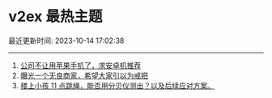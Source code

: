 # v2ex 最热主题

最近更新时间: 2023-10-14 17:02:38

--- 
1. [公司不让用苹果手机了，求安卓机推荐](https://www.v2ex.com/t/981906) 
2. [曝光一个无良商家，希望大家引以为戒把](https://www.v2ex.com/t/981886) 
3. [楼上小孩 11 点跳绳，能否用分贝仪测出？以及后续应对方案。](https://www.v2ex.com/t/981920) 
